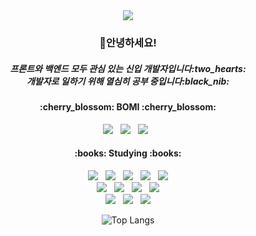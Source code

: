 <div align="center">
   
<img src="https://capsule-render.vercel.app/api?type=waving&color=gradient&height=200&section=header&text=sogno&fontSize=70&fontAlign=80&fontColor=ffffff&animation=fadeIn" />

<h3 align="center"><b>👋안녕하세요!</b></h3>
<h5 align="center">프론트와 백엔드 모두 관심 있는 신입 개발자입니다:two_hearts:<br>
개발자로 일하기 위해 열심히 공부 중입니다:black_nib:</h5>

<h4 align="center">:cherry_blossom: BOMI :cherry_blossom:</h4>
<p align="center">
<a href="mailto:sognociel@gmail.com" target="_blank"><img src="https://img.shields.io/badge/Gmail-EA4335?style=flat&logo=Gmail&logoColor=white&link"/></a> &nbsp
<a href="https://sogno-study.tistory.com/" target="_blank"><img src="https://img.shields.io/badge/Tistory-000000?style=flat&logo=Tistory&logoColor=white&link"/></a> &nbsp
<a href="https://www.instagram.com/sognoaurore/" target="_blank"><img src="https://img.shields.io/badge/Instagram-E4405F?style=flat&logo=Instagram&logoColor=white&link"/></a> &nbsp
</p>
<h4 align="center">:books: Studying :books:</h4>
<p align="center">
<img src="https://img.shields.io/badge/HTML5-E34F26?style=flat&logo=HTML5&logoColor=white"/> &nbsp
<img src="https://img.shields.io/badge/CSS3-1572B6?style=flat&logo=CSS3&logoColor=white"/> &nbsp
<img src="https://img.shields.io/badge/Sass-CC6699?style=flat&logo=Sass&logoColor=white"/> &nbsp
<img src="https://img.shields.io/badge/JavaScript-F7DF1E?style=flat&logo=JavaScript&logoColor=white"/> &nbsp
<img src="https://img.shields.io/badge/TypeScript-3178C6?style=flat&logo=TypeScript&logoColor=white"/> <br />
<img src="https://img.shields.io/badge/React-61DAFB?style=flat&logo=React&logoColor=white"/> &nbsp
<img src="https://img.shields.io/badge/Redux-764ABC?style=flat&logo=Redux&logoColor=white"/> &nbsp
<img src="https://img.shields.io/badge/Python-3776AB?style=flat&logo=Python&logoColor=white"/> &nbsp
<img src="https://img.shields.io/badge/Firebase-FFCA28?style=flat&logo=Firebase&logoColor=white"/> <br />
<img src="https://img.shields.io/badge/Git-F05032?style=flat&logo=Git&logoColor=white"/> &nbsp
<img src="https://img.shields.io/badge/Visual Studio Code-007ACC?style=flat&logo=VisualStudioCode&logoColor=white"/> &nbsp
<img src="https://img.shields.io/badge/Figma-F24E1E?style=flat&logo=Figma&logoColor=white"/>

</p>

![Top Langs](https://github-readme-stats.vercel.app/api/top-langs/?username=sognociel&layout=compact&theme=dracula)
</div>

<!--
**sognociel/sognociel** is a ✨ _special_ ✨ repository because its `README.md` (this file) appears on your GitHub profile.

Here are some ideas to get you started:

- 🔭 I’m currently working on ...
- 🌱 I’m currently learning ...
- 👯 I’m looking to collaborate on ...
- 🤔 I’m looking for help with ...
- 💬 Ask me about ...
- 📫 How to reach me: ...
- 😄 Pronouns: ...
- ⚡ Fun fact: ...
-->
